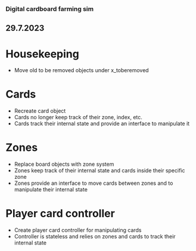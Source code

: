 ### Digital cardboard farming sim

## 29.7.2023
# Housekeeping
- Move old to be removed objects under x_toberemoved

# Cards
- Recreate card object
- Cards no longer keep track of their zone, index, etc.
- Cards track their internal state and provide an interface to manipulate it

# Zones
- Replace board objects with zone system
- Zones keep track of their internal state and cards inside their specific zone
- Zones provide an interface to move cards between zones and to manipulate their internal state

# Player card controller
- Create player card controller for manipulating cards
- Controller is stateless and relies on zones and cards to track their internal state